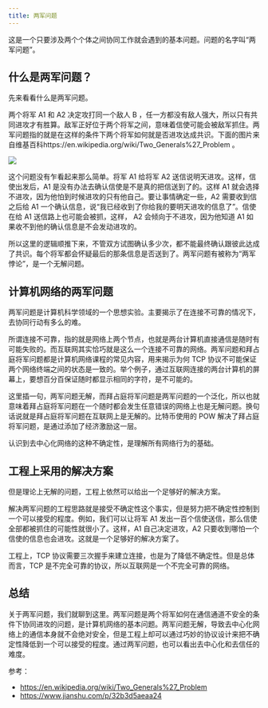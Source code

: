 ```yaml
---
title: 两军问题
---
```


这是一个只要涉及两个个体之间协同工作就会遇到的基本问题。问题的名字叫“两军问题”。

## 什么是两军问题？

先来看看什么是两军问题。

两个将军 A1 和 A2 决定攻打同一个敌人 B ，任一方都没有敌人强大，所以只有共同进攻才有胜算。敌军正好位于两个将军之间，意味着信使可能会被敌军抓住。两军问题指的就是在这样的条件下两个将军如何就是否进攻达成共识。下面的图片来自维基百科https://en.wikipedia.org/wiki/Two_Generals%27_Problem 。

![](https://happypeter.github.io/images/2018120901.jpg)

这个问题没有乍看起来那么简单。将军 A1 给将军 A2 送信说明天进攻。这样，信使出发后，A1 是没有办法去确认信使是不是真的把信送到了的。这样 A1 就会选择不进攻，因为他怕到时候进攻的只有他自己。要让事情确定一些，A2 需要收到信之后给 A1 一个确认信息，说“我已经收到了你给我的要明天进攻的信息了”。信使在给 A1 送信路上也可能会被抓，这样， A2 会倾向于不进攻，因为他知道 A1 如果收不到他的确认信息是不会发动进攻的。

所以这里的逻辑顺推下来，不管双方试图确认多少次，都不能最终确认跟彼此达成了共识。每个将军都会怀疑最后的那条信息是否送到了。两军问题有被称为“两军悖论”，是一个无解问题。

## 计算机网络的两军问题

两军问题是计算机科学领域的一个思想实验。主要揭示了在连接不可靠的情况下，去协同行动有多么的难。

所谓连接不可靠，指的就是网络上两个节点，也就是两台计算机直接通信是随时有可能失败的。而互联网其实恰巧就是这么一个连接不可靠的网络。两军问题和拜占庭将军问题都是计算机网络课程的常见内容，用来揭示为何 TCP 协议不可能保证两个网络终端之间的状态是一致的。举个例子，通过互联网连接的两台计算机的屏幕上，要想百分百保证随时都显示相同的字符，是不可能的。

这里插一句，两军问题无解，而拜占庭将军问题是两军问题的一个泛化，所以也就意味着拜占庭将军问题在一个随时都会发生任意错误的网络上也是无解问题。换句话说就是拜占庭将军问题在互联网上是无解的。比特币使用的 POW 解决了拜占庭将军问题，是通过添加了经济激励这一层。

认识到去中心化网络的这种不确定性，是理解所有网络行为的基础。

## 工程上采用的解决方案

但是理论上无解的问题，工程上依然可以给出一个足够好的解决方案。

解决两军问题的工程思路就是接受不确定性这个事实，但是努力把不确定性控制到一个可以接受的程度。例如，我们可以让将军 A1 发出一百个信使送信，那么信使全部都被抓住的可能性就很小了。这样，A1 自己决定进攻，A2 只要收到哪怕一个信使的信息也会进攻。这就是一个足够好的解决方案了。

工程上，TCP 协议需要三次握手来建立连接，也是为了降低不确定性。但是总体而言，TCP 是不完全可靠的协议，所以互联网是一个不完全可靠的网络。

## 总结

关于两军问题，我们就聊到这里。两军问题是两个将军如何在通信通道不安全的条件下协同进攻的问题，是计算机网络的基本问题。两军问题无解，导致去中心化网络上的通信本身就不会绝对安全，但是工程上却可以通过巧妙的协议设计来把不确定性降低到一个可以接受的程度。通过两军问题，也可以看出去中心化和去信任的难度。

参考：

- https://en.wikipedia.org/wiki/Two_Generals%27_Problem
- https://www.jianshu.com/p/32b3d5aeaa24
